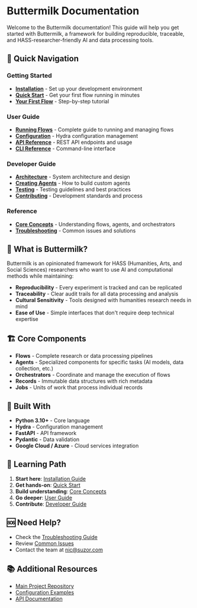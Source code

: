 # Buttermilk Documentation

Welcome to the Buttermilk documentation! This guide will help you get started with Buttermilk, a framework for building reproducible, traceable, and HASS-researcher-friendly AI and data processing tools.

## 🚀 Quick Navigation

### Getting Started
- **[Installation](getting-started/installation.md)** - Set up your development environment
- **[Quick Start](getting-started/quickstart.md)** - Get your first flow running in minutes
- **[Your First Flow](getting-started/first-flow.md)** - Step-by-step tutorial

### User Guide
- **[Running Flows](user-guide/flows.md)** - Complete guide to running and managing flows
- **[Configuration](user-guide/configuration.md)** - Hydra configuration management
- **[API Reference](user-guide/api-reference.md)** - REST API endpoints and usage
- **[CLI Reference](user-guide/cli-reference.md)** - Command-line interface

### Developer Guide
- **[Architecture](developer-guide/architecture.md)** - System architecture and design
- **[Creating Agents](developer-guide/creating-agents.md)** - How to build custom agents
- **[Testing](developer-guide/testing.md)** - Testing guidelines and best practices
- **[Contributing](developer-guide/contributing.md)** - Development standards and process

### Reference
- **[Core Concepts](reference/concepts.md)** - Understanding flows, agents, and orchestrators
- **[Troubleshooting](reference/troubleshooting.md)** - Common issues and solutions

## 🎯 What is Buttermilk?

Buttermilk is an opinionated framework for HASS (Humanities, Arts, and Social Sciences) researchers who want to use AI and computational methods while maintaining:

- **Reproducibility** - Every experiment is tracked and can be replicated
- **Traceability** - Clear audit trails for all data processing and analysis
- **Cultural Sensitivity** - Tools designed with humanities research needs in mind
- **Ease of Use** - Simple interfaces that don't require deep technical expertise

## 🏗️ Core Components

- **Flows** - Complete research or data processing pipelines
- **Agents** - Specialized components for specific tasks (AI models, data collection, etc.)
- **Orchestrators** - Coordinate and manage the execution of flows
- **Records** - Immutable data structures with rich metadata
- **Jobs** - Units of work that process individual records

## 🔧 Built With

- **Python 3.10+** - Core language
- **Hydra** - Configuration management
- **FastAPI** - API framework
- **Pydantic** - Data validation
- **Google Cloud / Azure** - Cloud services integration

## 📖 Learning Path

1. **Start here**: [Installation Guide](getting-started/installation.md)
2. **Get hands-on**: [Quick Start](getting-started/quickstart.md)
3. **Build understanding**: [Core Concepts](reference/concepts.md)
4. **Go deeper**: [User Guide](user-guide/flows.md)
5. **Contribute**: [Developer Guide](developer-guide/contributing.md)

## 🆘 Need Help?

- Check the [Troubleshooting Guide](reference/troubleshooting.md)
- Review [Common Issues](reference/troubleshooting.md#common-issues)
- Contact the team at [nic@suzor.com](mailto:nic@suzor.com)

## 📚 Additional Resources

- [Main Project Repository](https://github.com/qut-dmrc/buttermilk)
- [Configuration Examples](../conf/examples/)
- [API Documentation](user-guide/api-reference.md)